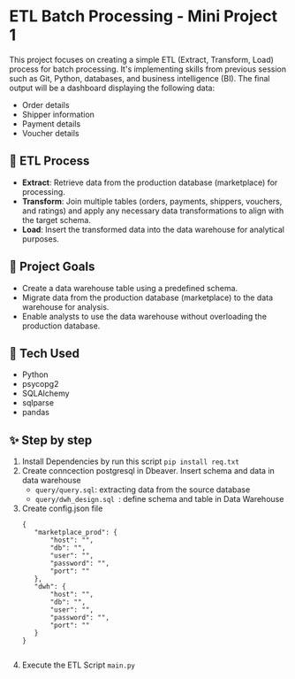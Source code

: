# ETL Batch Processing - Mini Project 1
This project focuses on creating a simple ETL (Extract, Transform, Load) process for batch processing. It's implementing skills from previous session such as Git, Python, databases, and business intelligence (BI). 
The final output will be a dashboard displaying the following data:
* Order details
* Shipper information
* Payment details
* Voucher details

## 🔑 ETL Process
* **Extract**: Retrieve data from the production database (marketplace) for processing.
* **Transform**: Join multiple tables (orders, payments, shippers, vouchers, and ratings) and apply any necessary data transformations to align with the target schema.
* **Load**: Insert the transformed data into the data warehouse for analytical purposes.

## 🚀 Project Goals
* Create a data warehouse table using a predefined schema.
* Migrate data from the production database (marketplace) to the data warehouse for analysis.
* Enable analysts to use the data warehouse without overloading the production database.

## 🔨 Tech Used 
* Python
* psycopg2
* SQLAlchemy
* sqlparse
* pandas

## ✨ Step by step
1. Install Dependencies by run this script
  ```pip install req.txt```
2. Create conncection postgresql in Dbeaver. Insert schema and data in data warehouse
   * `query/query.sql`: extracting data from the source database
   * `query/dwh_design.sql `: define schema and table in Data Warehouse 
3. Create config.json file
   ```json{
   {
      "marketplace_prod": {
          "host": "",
          "db": "",
          "user": "",
          "password": "",
          "port": ""
      },
      "dwh": {
          "host": "",
          "db": "",
          "user": "",
          "password": "",
          "port": ""
      }
   }
  
4. Execute the ETL Script `main.py`
